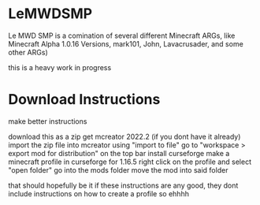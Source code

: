 # LeMWDSMP

Le MWD SMP is a comination of several different Minecraft ARGs, like Minecraft Alpha 1.0.16 Versions, mark101, John, Lavacrusader, and some other ARGs) 

this is a heavy work in progress

# Download Instructions

make better instructions

download this as a zip
get mcreator 2022.2 (if you dont have it already)
import the zip file into mcreator using "import to file"
go to "workspace > export mod for distribution" on the top bar
install curseforge
make a minecraft profile in curseforge for 1.16.5
right click on the profile and select "open folder"
go into the mods folder
move the mod into said folder

that should hopefully be it if these instructions are any good, they dont include instructions on how to create a profile so ehhhh
